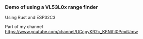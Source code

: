 ### Demo of using a VL53L0x range finder
Using Rust and ESP32C3

Part of my channel https://www.youtube.com/channel/UCcpyKR2c_KFNtfiI0PmdUmw
